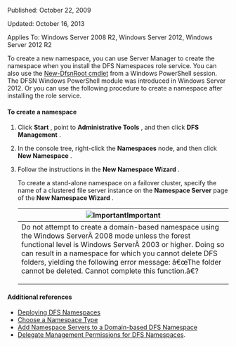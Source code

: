Published: October 22, 2009

Updated: October 16, 2013

Applies To: Windows Server 2008 R2, Windows Server 2012, Windows Server 2012 R2

To create a new namespace, you can use Server Manager to create the namespace when you install the DFS Namespaces role service. You can also use the [New-DfsnRoot cmdlet](https://technet.microsoft.com/library/jj884286.aspx) from a Windows PowerShell session. The DFSN Windows PowerShell module was introduced in Windows Server 2012. Or you can use the following procedure to create a namespace after installing the role service.

#### To create a namespace

1.  Click **Start** , point to **Administrative Tools** , and then click **DFS Management** .

2.  In the console tree, right-click the **Namespaces** node, and then click **New Namespace** .

3.  Follow the instructions in the **New Namespace Wizard** .

    To create a stand-alone namespace on a failover cluster, specify the name of a clustered file server instance on the **Namespace Server** page of the **New Namespace Wizard** .

    <table>
    <colgroup>
    <col width="100%" />
    </colgroup>
    <thead>
    <tr class="header">
    <th><img src="https://i-technet.sec.s-msft.com/areas/global/content/clear.gif" title="Important" alt="Important" id="Important" class="cl_IC160177" />Important</th>
    </tr>
    </thead>
    <tbody>
    <tr class="odd">
    <td>Do not attempt to create a domain-based namespace using the Windows ServerÂ 2008 mode unless the forest functional level is Windows ServerÂ 2003 or higher. Doing so can result in a namespace for which you cannot delete DFS folders, yielding the following error message: â€œThe folder cannot be deleted. Cannot complete this function.â€?
    <p></p></td>
    </tr>
    </tbody>
    </table>

#### Additional references

-   [Deploying DFS Namespaces](https://technet.microsoft.com/en-us/library/cc771424(v=ws.11).aspx)
-   [Choose a Namespace Type](https://technet.microsoft.com/en-us/library/cc770287(v=ws.11).aspx)
-   [Add Namespace Servers to a Domain-based DFS Namespace](https://technet.microsoft.com/en-us/library/cc732807(v=ws.11).aspx)
-   [Delegate Management Permissions for DFS Namespaces](https://technet.microsoft.com/en-us/library/cc754770(v=ws.11).aspx).


